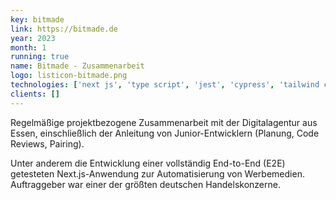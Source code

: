 ```yaml
---
key: bitmade
link: https://bitmade.de
year: 2023
month: 1
running: true
name: Bitmade - Zusammenarbeit
logo: listicon-bitmade.png
technologies: ['next js', 'type script', 'jest', 'cypress', 'tailwind css', 'testing', 'e2e', 'drupal']
clients: []
---
```


Regelmäßige projektbezogene Zusammenarbeit mit der Digitalagentur aus Essen, einschließlich der Anleitung von Junior-Entwicklern (Planung, Code Reviews, Pairing).

Unter anderem die Entwicklung einer vollständig End-to-End (E2E) getesteten Next.js-Anwendung zur Automatisierung von Werbemedien. Auftraggeber war einer der größten deutschen Handelskonzerne.
